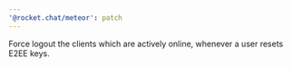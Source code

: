 ```yaml
---
'@rocket.chat/meteor': patch
---
```


Force logout the clients which are actively online, whenever a user resets E2EE keys.
